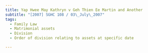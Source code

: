 ```yaml
---
title: Yap Hwee May Kathryn v Geh Thien Ee Martin and Another 
subtitle: "[2007] SGHC 108 / 03\_July\_2007"
tags:
  - Family Law
  - Matrimonial assets
  - Division
  - Order of division relating to assets at specific date

---
```


